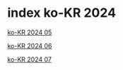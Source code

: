 # index ko-KR 2024

<a href="./05">ko-KR 2024 05</a>

<a href="./06">ko-KR 2024 06</a>

<a href="./07">ko-KR 2024 07</a>
